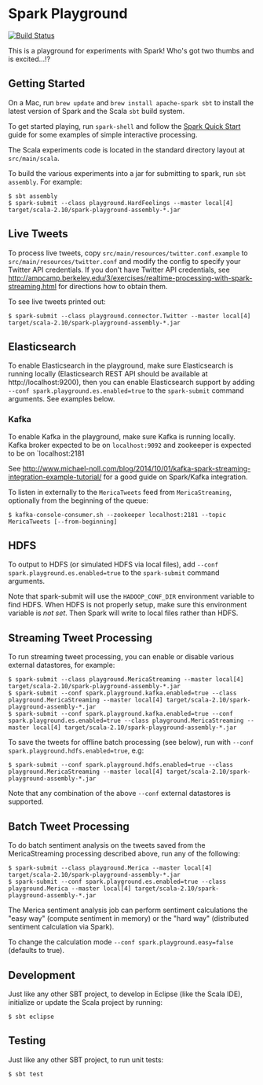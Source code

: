 # Spark Playground

[![Build Status](https://travis-ci.org/jdutton/spark-playground.svg?branch=master)](https://travis-ci.org/jdutton/spark-playground)

This is a playground for experiments with Spark!  Who's got two thumbs and is excited...!?

## Getting Started

On a Mac, run `brew update` and `brew install apache-spark sbt` to install the latest version of
Spark and the Scala `sbt` build system.

To get started playing, run `spark-shell` and follow the
[Spark Quick Start](http://spark.apache.org/docs/latest/quick-start.html) guide for some examples of
simple interactive processing.

The Scala experiments code is located in the standard directory layout at `src/main/scala`.

To build the various experiments into a jar for submitting to spark, run `sbt assembly`.  For example:

```
$ sbt assembly
$ spark-submit --class playground.HardFeelings --master local[4] target/scala-2.10/spark-playground-assembly-*.jar
```

## Live Tweets

To process live tweets, copy `src/main/resources/twitter.conf.example` to
`src/main/resources/twitter.conf` and modify the config to specify your Twitter API credentials.  If
you don't have Twitter API credentials, see
http://ampcamp.berkeley.edu/3/exercises/realtime-processing-with-spark-streaming.html for directions
how to obtain them.

To see live tweets printed out:

```
$ spark-submit --class playground.connector.Twitter --master local[4] target/scala-2.10/spark-playground-assembly-*.jar
```

## Elasticsearch

To enable Elasticsearch in the playground, make sure Elasticsearch is running locally (Elasticsearch
REST API should be available at http://localhost:9200), then you can enable Elasticsearch support
by adding `--conf spark.playground.es.enabled=true` to the `spark-submit` command arguments.
See examples below.

### Kafka

To enable Kafka in the playground, make sure Kafka is running locally.  Kafka broker expected to be
on `localhost:9092` and zookeeper is expected to be on `localhost:2181

See http://www.michael-noll.com/blog/2014/10/01/kafka-spark-streaming-integration-example-tutorial/
for a good guide on Spark/Kafka integration.

To listen in externally to the `MericaTweets` feed from `MericaStreaming`, optionally from the
beginning of the queue:

```
$ kafka-console-consumer.sh --zookeeper localhost:2181 --topic MericaTweets [--from-beginning]
```

## HDFS

To output to HDFS (or simulated HDFS via local files), add `--conf spark.playground.es.enabled=true`
to the `spark-submit` command arguments.

Note that spark-submit will use the `HADOOP_CONF_DIR` environment variable to find HDFS.  When HDFS
is not properly setup, make sure this environment variable is *not set*.  Then Spark will write to
local files rather than HDFS.

## Streaming Tweet Processing

To run streaming tweet processing, you can enable or disable various external datastores, for example:

```
$ spark-submit --class playground.MericaStreaming --master local[4] target/scala-2.10/spark-playground-assembly-*.jar
$ spark-submit --conf spark.playground.kafka.enabled=true --class playground.MericaStreaming --master local[4] target/scala-2.10/spark-playground-assembly-*.jar
$ spark-submit --conf spark.playground.kafka.enabled=true --conf spark.playground.es.enabled=true --class playground.MericaStreaming --master local[4] target/scala-2.10/spark-playground-assembly-*.jar
```

To save the tweets for offline batch processing (see below), run with `--conf
spark.playground.hdfs.enabled=true`, e.g:

```
$ spark-submit --conf spark.playground.hdfs.enabled=true --class playground.MericaStreaming --master local[4] target/scala-2.10/spark-playground-assembly-*.jar
```

Note that any combination of the above `--conf` external datastores is supported.


## Batch Tweet Processing

To do batch sentiment analysis on the tweets saved from the MericaStreaming processing described
above, run any of the following:

```
$ spark-submit --class playground.Merica --master local[4] target/scala-2.10/spark-playground-assembly-*.jar
$ spark-submit --conf spark.playground.es.enabled=true --class playground.Merica --master local[4] target/scala-2.10/spark-playground-assembly-*.jar
```

The Merica sentiment analysis job can perform sentiment calculations the "easy way" (compute
sentiment in memory) or the "hard way" (distributed sentiment calculation via Spark).

To change the calculation mode `--conf spark.playground.easy=false` (defaults to true).

## Development

Just like any other SBT project, to develop in Eclipse (like the Scala IDE), initialize or update the Scala project by running:

```
$ sbt eclipse
```

## Testing

Just like any other SBT project, to run unit tests:

```
$ sbt test
```

